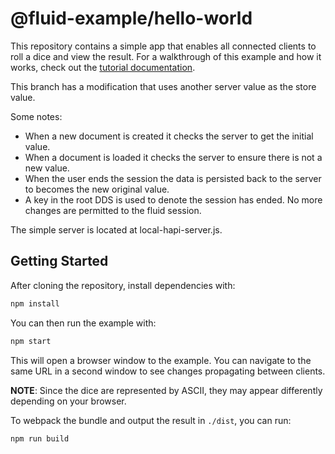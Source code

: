 # @fluid-example/hello-world

This repository contains a simple app that enables all connected clients to roll a dice and view the result.
For a walkthrough of this example and how it works, check out the [tutorial documentation](https://aka.ms/fluid/tutorial).

This branch has a modification that uses another server value as the store value.

Some notes:

- When a new document is created it checks the server to get the initial value.
- When a document is loaded it checks the server to ensure there is not a new value.
- When the user ends the session the data is persisted back to the server to becomes the new original value.
- A key in the root DDS is used to denote the session has ended. No more changes are permitted to the fluid session.

The simple server is located at local-hapi-server.js.

## Getting Started

After cloning the repository, install dependencies with:

```bash
npm install
```

You can then run the example with:

```bash
npm start
```

This will open a browser window to the example.  You can navigate to the same URL in a second window to see changes propagating between clients.

**NOTE**: Since the dice are represented by ASCII, they may appear differently depending on your browser.

To webpack the bundle and output the result in `./dist`, you can run:

```bash
npm run build
```
